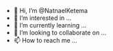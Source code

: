 - 👋 Hi, I’m @NatnaelKetema
- 👀 I’m interested in ...
- 🌱 I’m currently learning ...
- 💞️ I’m looking to collaborate on ...
- 📫 How to reach me ...

<!---
NatnaelKetema/NatnaelKetema is a ✨ special ✨ repository because its `README.md` (this file) appears on your GitHub profile.
You can click the Preview link to take a look at your changes.
--->
